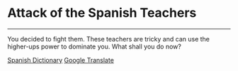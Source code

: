 # Attack of the Spanish Teachers

---------------------------------

You decided to fight them. These teachers are tricky and can use the higher-ups power to dominate you. What shall you do now?

[Spanish Dictionary](./pick-up/spanish-dictionary.md)
[Google Translate](./ultimate-technique/google-translate.md)